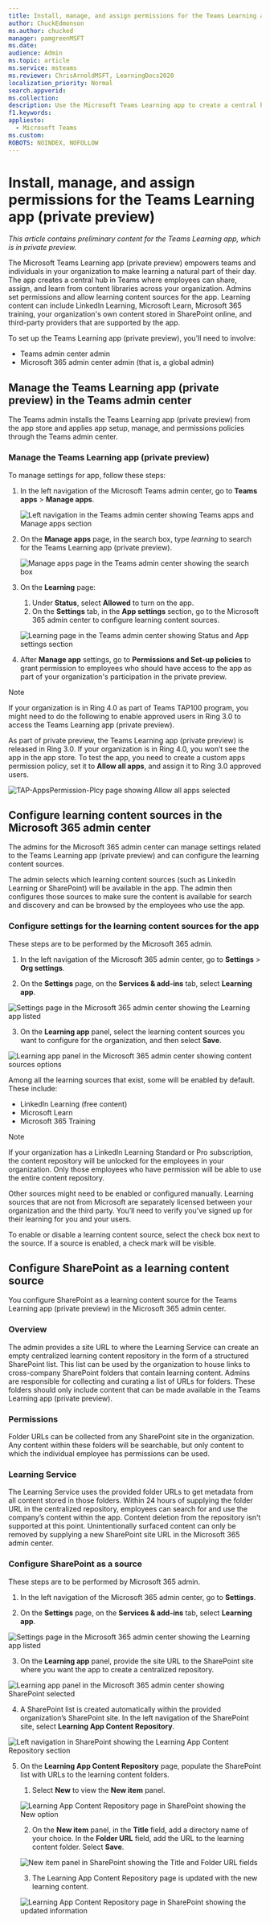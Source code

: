 ```yaml
---
title: Install, manage, and assign permissions for the Teams Learning app (private preview)
author: ChuckEdmonson
ms.author: chucked
manager: pamgreenMSFT
ms.date: 
audience: Admin
ms.topic: article
ms.service: msteams
ms.reviewer: ChrisArnoldMSFT, LearningDocs2020
localization_priority: Normal
search.appverid: 
ms.collection: 
description: Use the Microsoft Teams Learning app to create a central hub for learning where employees can share, assign, and learn from content libraries across an organization.
f1.keywords:
appliesto: 
  - Microsoft Teams
ms.custom: 
ROBOTS: NOINDEX, NOFOLLOW
---
```


# Install, manage, and assign permissions for the Teams Learning app (private preview)

*This article contains preliminary content for the Teams Learning app, which is in private preview.*

The Microsoft Teams Learning app (private preview) empowers teams and individuals in your organization to make learning a natural part of their day. The app creates a central hub in Teams where employees can share, assign, and learn from content libraries across your organization. Admins set permissions and allow learning content sources for the app. Learning content can include LinkedIn Learning, Microsoft Learn, Microsoft 365 training, your organization's own content stored in SharePoint online, and third-party providers that are supported by the app.

To set up the Teams Learning app (private preview), you'll need to involve:

-	Teams admin center admin
-	Microsoft 365 admin center admin (that is, a global admin)

## Manage the Teams Learning app (private preview) in the Teams admin center

The Teams admin installs the Teams Learning app (private preview) from the app store and applies app setup, manage, and permissions policies through the Teams admin center.

### Manage the Teams Learning app (private preview)

To manage settings for app, follow these steps:

1. In the left navigation of the Microsoft Teams admin center, go to **Teams apps** > **Manage apps**.

   ![Left navigation in the Teams admin center showing Teams apps and Manage apps section](media/learning-app-teams-manage-apps-nav.png)

2. On the **Manage apps** page, in the search box, type *learning* to search for the Teams Learning app (private preview).

   ![Manage apps page in the Teams admin center showing the search box](media/learning-app-teams-manage-apps-page.png)

3. On the **Learning** page:
   1. Under **Status**, select **Allowed** to turn on the app.
   2. On the **Settings** tab, in the **App settings** section, go to the Microsoft 365 admin center to configure learning content sources.

   ![Learning page in the Teams admin center showing Status and App settings section](media/learning-app-teams-learning-page.png)

4. After **Manage app** settings, go to **Permissions and Set-up policies** to grant permission to employees who should have access to the app as part of your organization's participation in the private preview.

> [!NOTE]
>  If your organization is in Ring 4.0 as part of Teams TAP100 program, you might need to do the following to enable approved users in Ring 3.0 to access the Teams Learning app (private preview).

As part of private preview, the Teams Learning app (private preview) is released in Ring 3.0. If your organization is in Ring 4.0, you won’t see the app in the app store. To test the app, you need to create a custom apps permission policy, set it to **Allow all apps**, and assign it to Ring 3.0 approved users.

   ![TAP-AppsPermission-Plcy page showing Allow all apps selected](media/learning-app-tap-appspermission-plcy.png)

## Configure learning content sources in the Microsoft 365 admin center

The admins for the Microsoft 365 admin center can manage settings related to the Teams Learning app (private preview) and can configure the learning content sources.

The admin selects which learning content sources (such as LinkedIn Learning or SharePoint) will be available in the app. The admin then configures those sources to make sure the content is available for search and discovery and can be browsed by the employees who use the app.

### Configure settings for the learning content sources for the app

These steps are to be performed by the Microsoft 365 admin.

1.	In the left navigation of the Microsoft 365 admin center, go to **Settings** > **Org settings**.

2.	On the **Settings** page, on the **Services & add-ins** tab, select **Learning app**.

   ![Settings page in the Microsoft 365 admin center showing the Learning app listed](media/learning-app-365-settings-page.png)

3.	On the **Learning app** panel, select the learning content sources you want to configure for the organization, and then select **Save**.

   ![Learning app panel in the Microsoft 365 admin center showing content sources options](media/learning-app-365-settings-learning-app-panel.png)

Among all the learning sources that exist, some will be enabled by default. These include:

- LinkedIn Learning (free content)
- Microsoft Learn
- Microsoft 365 Training

> [!NOTE]
> If your organization has a LinkedIn Learning Standard or Pro subscription, the content repository will be unlocked for the employees in your organization. Only those employees who have permission will be able to use the entire content repository.

Other sources might need to be enabled or configured manually. Learning sources that are not from Microsoft are separately licensed between your organization and the third party. You’ll need to verify you’ve signed up for their learning for you and your users.

To enable or disable a learning content source, select the check box next to the source. If a source is enabled, a check mark will be visible.

## Configure SharePoint as a learning content source

You configure SharePoint as a learning content source for the Teams Learning app (private preview) in the Microsoft 365 admin center.

### Overview

The admin provides a site URL to where the Learning Service can create an empty centralized learning content repository in the form of a structured SharePoint list. This list can be used by the organization to house links to cross-company SharePoint folders that contain learning content. Admins are responsible for collecting and curating a list of URLs for folders. These folders should only include content that can be made available in the Teams Learning app (private preview).

### Permissions

Folder URLs can be collected from any SharePoint site in the organization. Any content within these folders will be searchable, but only content to which the individual employee has permissions can be used.
 
### Learning Service

The Learning Service uses the provided folder URLs to get metadata from all content stored in those folders. Within 24 hours of supplying the folder URL in the centralized repository, employees can search for and use the company’s content within the app. Content deletion from the repository isn't supported at this point. Unintentionally surfaced content can only be removed by supplying a new SharePoint site URL in the Microsoft 365 admin center.

### Configure SharePoint as a source

These steps are to be performed by Microsoft 365 admin.

1.	In the left navigation of the Microsoft 365 admin center, go to **Settings**.
 
2.	On the **Settings** page, on the **Services & add-ins** tab, select **Learning app**.

   ![Settings page in the Microsoft 365 admin center showing the Learning app listed](media/learning-app-365-settings-page.png)

3.	On the **Learning app** panel, provide the site URL to the SharePoint site where you want the app to create a centralized repository.

   ![Learning app panel in the Microsoft 365 admin center showing SharePoint selected](media/learning-app-365-panel-sharepoint-selected.png)

4.	A SharePoint list is created automatically within the provided organization’s SharePoint site. In the left navigation of the SharePoint site, select **Learning App Content Repository**. 

   ![Left navigation in SharePoint showing the Learning App Content Repository section](media/learning-app-content-repository-nav.png)

 
5. On the **Learning App Content Repository** page, populate the SharePoint list with URLs to the learning content folders.

   1.	Select **New** to view the **New item** panel. 

   ![Learning App Content Repository page in SharePoint showing the New option](media/learning-app-content-repository-new.png)
 
   2.	On the **New item** panel, in the **Title** field, add a directory name of your choice. In the **Folder URL** field, add the URL to the learning content folder. Select **Save**.

   ![New item panel in SharePoint showing the Title and Folder URL fields](media/learning-app-new-item-panel.png)

   3. The Learning App Content Repository page is updated with the new learning content.

   ![Learning App Content Repository page in SharePoint showing the updated information](media/learning-app-content-repository-populated.png)


 


